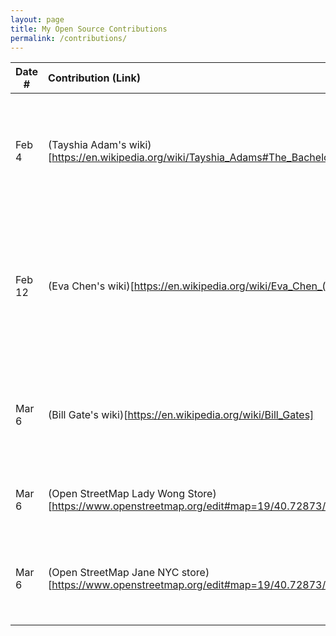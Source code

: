 ```yaml
---
layout: page
title: My Open Source Contributions
permalink: /contributions/
---
```


<!--
Type of the contribution should be "Wikipedia edit", "OpenStreet Map feature", "Documentation", "Course website", "Blog",
"Browser Add-on", etc.

The description should include a brief summary of what you did.

The link should bring us to a public page that shows your contribution. 

Replace the first row with your own contribution. 

-->





| Date #       | Contribution (Link)  | Type  | Description |
|---|:---|:---|:---|
| Feb 4   | (Tayshia Adam's wiki)[https://en.wikipedia.org/wiki/Tayshia_Adams#The_Bachelorette])    | wikipedia page    |   I updated Tayshia Adam's wiki page to reflect she was not a co-host of a podcast anymore    |
| Feb 12   | (Eva Chen's wiki)[https://en.wikipedia.org/wiki/Eva_Chen_(editor)]    | wikipedia page    |  updated Eva Chen's education history, her latest books she published and formatting of books in chronological order  |
| Mar 6   | (Bill Gate's wiki)[https://en.wikipedia.org/wiki/Bill_Gates]   | wikipedia page    | made an edit request that he acknowledge he had an affair as a factor of his divorce   |
| Mar 6  | (Open StreetMap Lady Wong Store)[https://www.openstreetmap.org/edit#map=19/40.72873/-73.98592]| Open Street Map | Added pastry shop name and editted the type of building|
| Mar 6  | (Open StreetMap Jane NYC store)[https://www.openstreetmap.org/edit#map=19/40.72873/-73.98592]| Open Street Map | Editted vacant building to current store and added opening hours |

